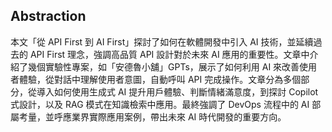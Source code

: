 ## Abstraction
本文「從 API First 到 AI First」探討了如何在軟體開發中引入 AI 技術，並延續過去的 API First 理念，強調高品質 API 設計對於未來 AI 應用的重要性。文章中介紹了幾個實驗性專案，如「安德魯小舖」GPTs，展示了如何利用 AI 來改善使用者體驗，從對話中理解使用者意圖，自動呼叫 API 完成操作。文章分為多個部分，從導入如何使用生成式 AI 提升用戶體驗、判斷情緒滿意度，到探討 Copilot 式設計，以及 RAG 模式在知識檢索中應用。最終強調了 DevOps 流程中的 AI 部屬考量，並呼應業界實際應用案例，帶出未來 AI 時代開發的重要方向。